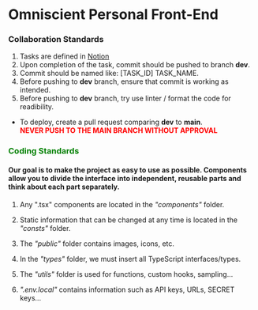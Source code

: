 # Omniscient Personal Front-End

### Collaboration Standards

1. Tasks are defined in [Notion](https://www.notion.so/cognitar/0909adb4109f4cbd982dd109b7bbd83c?v=e604b6bc01514dbf9fc6f20e684a9d08)
2. Upon completion of the task, commit should be pushed to branch **dev**.
3. Commit should be named like: [TASK_ID] TASK_NAME.
4. Before pushing to **dev** branch, ensure that commit is working as intended.
5. Before pushing to **dev** branch, try use linter / format the code for readibility.

- To deploy, create a pull request comparing **dev** to **main**.
  <br><span style="color:red; font-weight:bold">NEVER PUSH TO THE MAIN BRANCH WITHOUT APPROVAL</span>

<h3 style="color: green;">Coding Standards</h3>

<h4>Our goal is to make the project as easy to use as possible. Components allow you to divide the interface into independent, reusable parts and think about each part separately.</h4>

1. Any ".tsx" components are located in the _"components"_ folder.

2. Static information that can be changed at any time is located in the _"consts"_ folder.

3. The _"public"_ folder contains images, icons, etc.

4. In the _"types"_ folder, we must insert all TypeScript interfaces/types.

5. The _"utils"_ folder is used for functions, custom hooks, sampling...

6. _".env.local"_ contains information such as API keys, URLs, SECRET keys...
